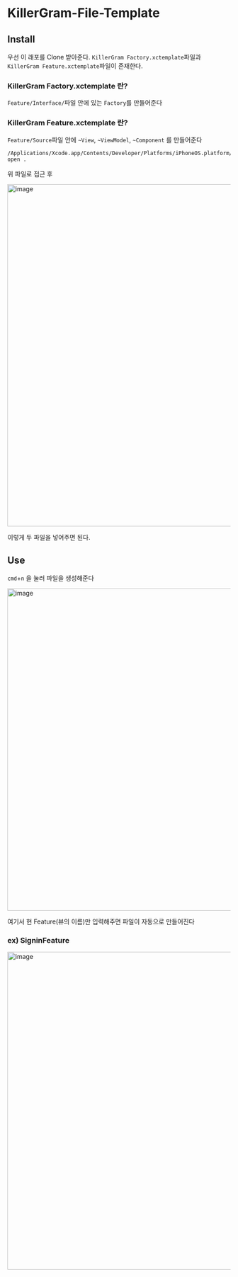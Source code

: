 # KillerGram-File-Template

## Install

우선 이 래포를 Clone 받아준다.
`KillerGram Factory.xctemplate`파일과 `KillerGram Feature.xctemplate`파일이 존재한다.

### KillerGram Factory.xctemplate 란?
`Feature/Interface/`파일 안에 있는 `Factory`를 만들어준다

### KillerGram Feature.xctemplate 란?
`Feature/Source`파일 안에 `~View`, `~ViewModel`, `~Component` 를 만들어준다

``` bash
/Applications/Xcode.app/Contents/Developer/Platforms/iPhoneOS.platform/Developer/Library/Xcode/Templates
open .
```
위 파일로 접근 후

<img width="773" alt="image" src="https://github.com/GRAM-DSM/KillerGram-File-Template/assets/102791216/cd47bbfa-6e1a-491d-ab61-0cad7bee6fad">

이렇게 두 파일을 넣어주면 된다.

## Use


`cmd`+`n` 을 눌러 파일을 생성해준다

<img width="728" alt="image" src="https://github.com/GRAM-DSM/KillerGram-File-Template/assets/102791216/5a57d551-aa57-47d5-ac89-9bc361507212">

여기서 현 Feature(뷰의 이름)만 입력해주면 파일이 자동으로 만들어진다

### ex) SigninFeature

<img width="718" alt="image" src="https://github.com/GRAM-DSM/KillerGram-File-Template/assets/102791216/1eb1e7da-e645-434c-b897-ab3732fc3cd5">

